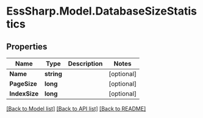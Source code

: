 # EssSharp.Model.DatabaseSizeStatistics

## Properties

Name | Type | Description | Notes
------------ | ------------- | ------------- | -------------
**Name** | **string** |  | [optional] 
**PageSize** | **long** |  | [optional] 
**IndexSize** | **long** |  | [optional] 

[[Back to Model list]](../README.md#documentation-for-models) [[Back to API list]](../README.md#documentation-for-api-endpoints) [[Back to README]](../README.md)

